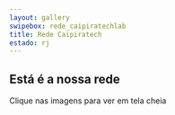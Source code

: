 ```yaml
---
layout: gallery
swipebox: rede_caipiratechlab
title: Rede Caipiratech
estado: rj
---
```


## Está é a nossa rede

Clique nas imagens para ver em tela cheia


